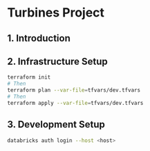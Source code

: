 # Turbines Project
## 1. Introduction

## 2. Infrastructure Setup
```sh
terraform init
# Then
terraform plan --var-file=tfvars/dev.tfvars
# Then
terraform apply --var-file=tfvars/dev.tfvars
```

## 3. Development Setup
```sh
databricks auth login --host <host>
```